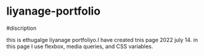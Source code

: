 # liyanage-portfolio

#discription

this is ethugalge liyanage portfoliyo.I have created tnis page 2022 july 14. in this page I use flexbox, media queries, and CSS variables.

